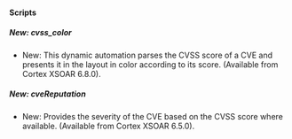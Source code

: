
#### Scripts

##### New: cvss_color

- New: This dynamic automation parses the CVSS score of a CVE and presents it in the layout in color according to its score. (Available from Cortex XSOAR 6.8.0).
##### New: cveReputation

- New: Provides the severity of the CVE based on the CVSS score where available. (Available from Cortex XSOAR 6.5.0).
